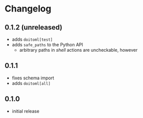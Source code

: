 # Changelog

## 0.1.2 (unreleased)

- adds `doitoml[test]`
- adds `safe_paths` to the Python API
  - arbitrary paths in _shell_ actions are uncheckable, however

## 0.1.1

- fixes schema import
- adds `doitoml[all]`

## 0.1.0

- initial release

